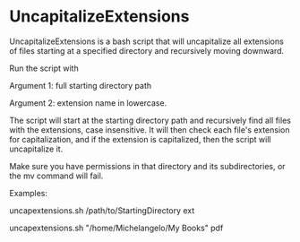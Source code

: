# UncapitalizeExtensions
UncapitalizeExtensions is a bash script that will uncapitalize all extensions of files starting at a specified directory and recursively moving downward.

Run the script with

Argument 1: full starting directory path

Argument 2: extension name in lowercase.

The script will start at the starting directory path and recursively find all files with the extensions, case insensitive. It will then check each file's extension for capitalization, and if the extension is capitalized, then the script will uncapitalize it.

Make sure you have permissions in that directory and its subdirectories, or the mv command will fail.

Examples:

uncapextensions.sh /path/to/StartingDirectory ext

uncapextensions.sh "/home/Michelangelo/My Books" pdf
